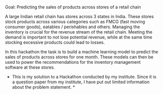 Goal: Predicting the sales of products across stores of a retail chain

A large Indian retail chain has stores across 3 states in India. These stores stock products across various categories such as FMCG (fast moving consumer goods), eatables / perishables and others. Managing the inventory is crucial for the revenue stream of the retail chain. Meeting the demand is important to not lose potential revenue, while at the same time stocking excessive products could lead to losses.

In this hackathon the task is to build a machine learning model to predict the sales of products across stores for one month. These models can then be used to power the recommendations for the inventory management software at these stores.


* This is my solution to a Hackathon conducted by my institute. Since it is a question paper from my institute, I have put out limited information about the problem statement. *
